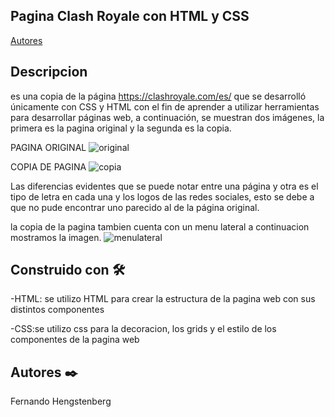 ## Pagina Clash Royale con HTML y CSS
[Autores](autores)
## Descripcion
es una copia de la página https://clashroyale.com/es/ que se desarrolló únicamente con CSS y HTML con el fin de aprender a utilizar herramientas para desarrollar páginas web, a continuación, se muestran dos imágenes, la primera es la pagina original y la segunda es la copia.


PAGINA ORIGINAL
![original](https://user-images.githubusercontent.com/35377655/65732353-d4af2b80-e086-11e9-890f-547499f3b32b.png)

COPIA DE PAGINA
![copia](https://user-images.githubusercontent.com/35377655/65732354-d4af2b80-e086-11e9-92f3-0aaf1967713a.png)

Las diferencias evidentes que se puede notar entre una página y otra es el tipo de letra en cada una y los logos de las redes sociales, esto se debe a que no pude encontrar uno parecido al de la página original.

la copia de la pagina tambien cuenta con un menu lateral a continuacion mostramos la imagen.
![menulateral](https://user-images.githubusercontent.com/35377655/65732634-0379d180-e088-11e9-84ee-02b2d9ca29c2.png)

## Construido con 🛠️
-HTML: se utilizo HTML para crear la estructura de la pagina web con sus distintos componentes

-CSS:se utilizo css para la decoracion, los grids y el estilo de los componentes de la pagina web

## Autores ✒️
Fernando Hengstenberg
